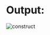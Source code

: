 # Output:

![construct](https://github.com/Sanjayrajanrajappa/Lab-Programs/assets/91653459/6f978fbe-594d-4ad8-a7ad-95e6c9c84617)
